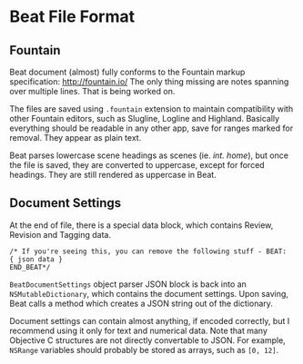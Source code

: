 #  Beat File Format

## Fountain

Beat document (almost) fully conforms to the Fountain markup specification: http://fountain.io/
The only thing missing are notes spanning over multiple lines. That is being worked on.

The files are saved using `.fountain` extension to maintain compatibility with other Fountain editors, such as Slugline, Logline and Highland. Basically everything should be readable in any other app, save for ranges marked for removal. They appear as plain text. 

Beat parses lowercase scene headings as scenes (ie. *int. home*), but once the file is saved, they are converted to uppercase, except for forced headings. They are still rendered as uppercase in Beat.

## Document Settings

At the end of file, there is a special data block, which contains Review, Revision and Tagging data.

````
/* If you're seeing this, you can remove the following stuff - BEAT:
{ json data }
END_BEAT*/
````

`BeatDocumentSettings` object parser JSON block is back into an `NSMutableDictionary`, which contains the document settings. Upon saving, Beat calls a method which creates a JSON string out of the dictionary.

Document settings can contain almost anything, if encoded correctly, but I recommend using it only for text and numerical data. Note that many Objective C structures are not directly convertable to JSON. For example, `NSRange` variables should probably be stored as arrays, such as `[0, 12]`.




